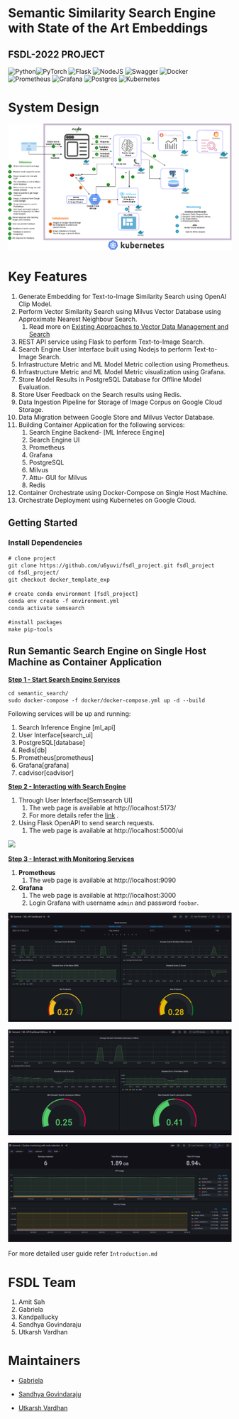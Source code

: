 # Semantic Similarity Search Engine with State of the Art Embeddings

## FSDL-2022 PROJECT





![Python](https://img.shields.io/badge/python-3670A0?style=for-the-badge&logo=python&logoColor=ffdd54)![PyTorch](https://img.shields.io/badge/PyTorch-%23EE4C2C.svg?style=for-the-badge&logo=PyTorch&logoColor=white) ![Flask](https://img.shields.io/badge/flask-%23000.svg?style=for-the-badge&logo=flask&logoColor=white) ![NodeJS](https://img.shields.io/badge/node.js-6DA55F?style=for-the-badge&logo=node.js&logoColor=white) ![Swagger](https://img.shields.io/badge/-Swagger-%23Clojure?style=for-the-badge&logo=swagger&logoColor=white) ![Docker](https://img.shields.io/badge/docker-%230db7ed.svg?style=for-the-badge&logo=docker&logoColor=white) ![Prometheus](https://img.shields.io/badge/Prometheus-E6522C?style=for-the-badge&logo=Prometheus&logoColor=white) ![Grafana](https://img.shields.io/badge/grafana-%23F46800.svg?style=for-the-badge&logo=grafana&logoColor=white) ![Postgres](https://img.shields.io/badge/postgres-%23316192.svg?style=for-the-badge&logo=postgresql&logoColor=white) ![Kubernetes](https://img.shields.io/badge/kubernetes-%23326ce5.svg?style=for-the-badge&logo=kubernetes&logoColor=white)



# System Design

![](./images/SemSearch-SystemDesign.drawio.png)





# Key Features

1. Generate Embedding for Text-to-Image Similarity Search using OpenAI Clip Model.
2. Perform Vector Similarity Search using  Milvus Vector Database using Approximate Nearest Neighbour Search.
   1. Read more on [Existing Approaches to Vector Data Management and Search](https://milvus.io/blog/scalable-and-blazing-fast-similarity-search-with-milvus-vector-database.md#Existing-Approaches-to-Vector-Data-Management-and-Search)
3. REST API service using Flask to perform Text-to-Image Search.
4. Search Engine User Interface built using Nodejs to perform Text-to-Image Search.
5. Infrastructure Metric and ML Model Metric collection using Prometheus.
6. Infrastructure Metric and ML Model Metric visualization using Grafana.
7. Store Model Results in PostgreSQL Database for Offline Model Evaluation.
8. Store User Feedback on the Search results using Redis.
9. Data Ingestion Pipeline for Storage of Image Corpus on Google Cloud Storage.
10. Data Migration between Google Store and Milvus Vector Database.
11. Building Container Application for the following services:
    1. Search Engine Backend- [ML Inferece Engine]
    2. Search Engine UI
    3. Prometheus
    4. Grafana
    5. PostgreSQL
    6. Milvus
    7. Attu- GUI for Milvus
    8. Redis
12. Container Orchestrate using Docker-Compose on Single Host Machine.
13. Orchestrate Deployment using Kubernetes on Google Cloud.



## Getting Started

### Install Dependencies

```
# clone project 
git clone https://github.com/u6yuvi/fsdl_project.git fsdl_project
cd fsdl_project/
git checkout docker_template_exp

# create conda environment [fsdl_project]
conda env create -f environment.yml 
conda activate semsearch

#install packages
make pip-tools

```



## Run Semantic Search Engine on Single Host Machine as Container Application

**<u>Step 1 - Start Search Engine Services</u>**

```
cd semantic_search/
sudo docker-compose -f docker/docker-compose.yml up -d --build 
```

Following services will be up and running:

1. Search Inference Engine [ml_api]
2. User Interface[search_ui] 
3. PostgreSQL[database]
4. Redis[db]
5. Prometheus[prometheus]
6. Grafana[grafana]
7. cadvisor[cadvisor]

**<u>Step 2 - Interacting with Search Engine</u>** 

1. Through User Interface[Semsearch UI]
   1. The web page is available at http://localhost:5173/
   2. For more details refer the [link](https://github.com/u6yuvi/fsdl_project/tree/redis_sql/semantic_search/search_ui) .
2. Using Flask OpenAPI to send search requests.
   1. The web page is available at http://localhost:5000/ui

![](/home/uv/Documents/backup/Documents/github/fsdl_project/images/frontend.png)



<u>**Step 3 - Interact with Monitoring Services**</u>

1. **Prometheus**
   1. The web page is available at http://localhost:9090
2. **Grafana**
   1. The web page is available at http://localhost:3000
   2. Login Grafana with username ```admin``` and password ```foobar```.

![](./images/grafana_ml_api.png)

![](./images/grafana_milvus.png)

![](./images/grafana_infra.png)

For more detailed user guide refer  ```Introduction.md```



#  FSDL Team

1. Amit Sah
2. Gabriela
3. Kandpallucky
4. Sandhya Govindaraju
5. Utkarsh Vardhan

# Maintainers

- [Gabriela](https://github.com/arylwen)

- [Sandhya Govindaraju](https://github.com/sandhya-sago)
- [Utkarsh Vardhan](https://github.com/u6yuvi) 

